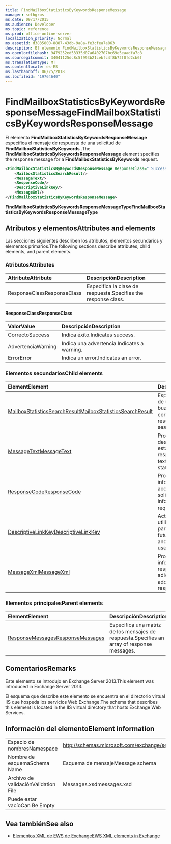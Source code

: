 ```yaml
---
title: FindMailboxStatisticsByKeywordsResponseMessage
manager: sethgros
ms.date: 09/17/2015
ms.audience: Developer
ms.topic: reference
ms.prod: office-online-server
localization_priority: Normal
ms.assetid: d3835800-8887-43db-9a8a-fe3cfea7a863
description: El elemento FindMailboxStatisticsByKeywordsResponseMessage especifica el mensaje de respuesta de una solicitud de FindMailboxStatisticsByKeywords.
ms.openlocfilehash: 9479252ed53335d07a6402707bc69e5eaadfa7c8
ms.sourcegitcommit: 34041125dc8c5f993b21cebfc4f8b72f0fd2cb6f
ms.translationtype: MT
ms.contentlocale: es-ES
ms.lasthandoff: 06/25/2018
ms.locfileid: "19764640"
---
```

# <a name="findmailboxstatisticsbykeywordsresponsemessage"></a><span data-ttu-id="2f9a6-103">FindMailboxStatisticsByKeywordsResponseMessage</span><span class="sxs-lookup"><span data-stu-id="2f9a6-103">FindMailboxStatisticsByKeywordsResponseMessage</span></span>

<span data-ttu-id="2f9a6-104">El elemento **FindMailboxStatisticsByKeywordsResponseMessage** especifica el mensaje de respuesta de una solicitud de **FindMailboxStatisticsByKeywords** .</span><span class="sxs-lookup"><span data-stu-id="2f9a6-104">The **FindMailboxStatisticsByKeywordsResponseMessage** element specifies the response message for a **FindMailboxStatisticsByKeywords** request.</span></span> 
  
```XML
<FindMailboxStatisticsByKeywordsResponseMessage ResponseClass=" Success | Warning | Error ">
    <MailboxStatisticsSearchResult/>
    <MessageText/>
    <ResponseCode/>
    <DescriptiveLinkKey/>
    <MessageXml/>
</FindMailboxStatisticsByKeywordsResponseMessage>
```

 <span data-ttu-id="2f9a6-105">**FindMailboxStatisticsByKeywordsResponseMessageType**</span><span class="sxs-lookup"><span data-stu-id="2f9a6-105">**FindMailboxStatisticsByKeywordsResponseMessageType**</span></span>
## <a name="attributes-and-elements"></a><span data-ttu-id="2f9a6-106">Atributos y elementos</span><span class="sxs-lookup"><span data-stu-id="2f9a6-106">Attributes and elements</span></span>

<span data-ttu-id="2f9a6-107">Las secciones siguientes describen los atributos, elementos secundarios y elementos primarios.</span><span class="sxs-lookup"><span data-stu-id="2f9a6-107">The following sections describe attributes, child elements, and parent elements.</span></span>
  
### <a name="attributes"></a><span data-ttu-id="2f9a6-108">Atributos</span><span class="sxs-lookup"><span data-stu-id="2f9a6-108">Attributes</span></span>

|<span data-ttu-id="2f9a6-109">**Attribute**</span><span class="sxs-lookup"><span data-stu-id="2f9a6-109">**Attribute**</span></span>|<span data-ttu-id="2f9a6-110">**Descripción**</span><span class="sxs-lookup"><span data-stu-id="2f9a6-110">**Description**</span></span>|
|:-----|:-----|
|<span data-ttu-id="2f9a6-111">ResponseClass</span><span class="sxs-lookup"><span data-stu-id="2f9a6-111">ResponseClass</span></span>  <br/> |<span data-ttu-id="2f9a6-112">Especifica la clase de respuesta.</span><span class="sxs-lookup"><span data-stu-id="2f9a6-112">Specifies the response class.</span></span>  <br/> |
   
#### <a name="responseclass"></a><span data-ttu-id="2f9a6-113">ResponseClass</span><span class="sxs-lookup"><span data-stu-id="2f9a6-113">ResponseClass</span></span>

|<span data-ttu-id="2f9a6-114">**Valor**</span><span class="sxs-lookup"><span data-stu-id="2f9a6-114">**Value**</span></span>|<span data-ttu-id="2f9a6-115">**Descripción**</span><span class="sxs-lookup"><span data-stu-id="2f9a6-115">**Description**</span></span>|
|:-----|:-----|
|<span data-ttu-id="2f9a6-116">Correcto</span><span class="sxs-lookup"><span data-stu-id="2f9a6-116">Success</span></span>  <br/> |<span data-ttu-id="2f9a6-117">Indica éxito.</span><span class="sxs-lookup"><span data-stu-id="2f9a6-117">Indicates success.</span></span>  <br/> |
|<span data-ttu-id="2f9a6-118">Advertencia</span><span class="sxs-lookup"><span data-stu-id="2f9a6-118">Warning</span></span>  <br/> |<span data-ttu-id="2f9a6-119">Indica una advertencia.</span><span class="sxs-lookup"><span data-stu-id="2f9a6-119">Indicates a warning.</span></span>  <br/> |
|<span data-ttu-id="2f9a6-120">Error</span><span class="sxs-lookup"><span data-stu-id="2f9a6-120">Error</span></span>  <br/> |<span data-ttu-id="2f9a6-121">Indica un error.</span><span class="sxs-lookup"><span data-stu-id="2f9a6-121">Indicates an error.</span></span>  <br/> |
   
### <a name="child-elements"></a><span data-ttu-id="2f9a6-122">Elementos secundarios</span><span class="sxs-lookup"><span data-stu-id="2f9a6-122">Child elements</span></span>

|<span data-ttu-id="2f9a6-123">**Element**</span><span class="sxs-lookup"><span data-stu-id="2f9a6-123">**Element**</span></span>|<span data-ttu-id="2f9a6-124">**Descripción**</span><span class="sxs-lookup"><span data-stu-id="2f9a6-124">**Description**</span></span>|
|:-----|:-----|
|[<span data-ttu-id="2f9a6-125">MailboxStatisticsSearchResult</span><span class="sxs-lookup"><span data-stu-id="2f9a6-125">MailboxStatisticsSearchResult</span></span>](mailboxstatisticssearchresult.md) <br/> |<span data-ttu-id="2f9a6-126">Especifica el resultado de una búsqueda de buzón de correo.</span><span class="sxs-lookup"><span data-stu-id="2f9a6-126">Specifies the result of a mailbox search.</span></span>  <br/> |
|[<span data-ttu-id="2f9a6-127">MessageText</span><span class="sxs-lookup"><span data-stu-id="2f9a6-127">MessageText</span></span>](messagetext.md) <br/> |<span data-ttu-id="2f9a6-128">Proporciona una descripción de texto del estado de la respuesta.</span><span class="sxs-lookup"><span data-stu-id="2f9a6-128">Provides a text description of the status of the response.</span></span>  <br/> |
|[<span data-ttu-id="2f9a6-129">ResponseCode</span><span class="sxs-lookup"><span data-stu-id="2f9a6-129">ResponseCode</span></span>](responsecode.md) <br/> |<span data-ttu-id="2f9a6-130">Proporciona información de estado acerca de la solicitud.</span><span class="sxs-lookup"><span data-stu-id="2f9a6-130">Provides status information about the request.</span></span>  <br/> |
|[<span data-ttu-id="2f9a6-131">DescriptiveLinkKey</span><span class="sxs-lookup"><span data-stu-id="2f9a6-131">DescriptiveLinkKey</span></span>](descriptivelinkkey.md) <br/> |<span data-ttu-id="2f9a6-132">Actualmente no utilizado y reservado para uso futuro.</span><span class="sxs-lookup"><span data-stu-id="2f9a6-132">Currently unused and reserved for future use.</span></span>  <br/> |
|[<span data-ttu-id="2f9a6-133">MessageXml</span><span class="sxs-lookup"><span data-stu-id="2f9a6-133">MessageXml</span></span>](messagexml.md) <br/> |<span data-ttu-id="2f9a6-134">Proporciona información de la respuesta de error adicionales.</span><span class="sxs-lookup"><span data-stu-id="2f9a6-134">Provides additional error response information.</span></span>  <br/> |
   
### <a name="parent-elements"></a><span data-ttu-id="2f9a6-135">Elementos principales</span><span class="sxs-lookup"><span data-stu-id="2f9a6-135">Parent elements</span></span>

|<span data-ttu-id="2f9a6-136">**Element**</span><span class="sxs-lookup"><span data-stu-id="2f9a6-136">**Element**</span></span>|<span data-ttu-id="2f9a6-137">**Descripción**</span><span class="sxs-lookup"><span data-stu-id="2f9a6-137">**Description**</span></span>|
|:-----|:-----|
|[<span data-ttu-id="2f9a6-138">ResponseMessages</span><span class="sxs-lookup"><span data-stu-id="2f9a6-138">ResponseMessages</span></span>](responsemessages.md) <br/> |<span data-ttu-id="2f9a6-139">Especifica una matriz de los mensajes de respuesta.</span><span class="sxs-lookup"><span data-stu-id="2f9a6-139">Specifies an array of response messages.</span></span>  <br/> |
   
## <a name="remarks"></a><span data-ttu-id="2f9a6-140">Comentarios</span><span class="sxs-lookup"><span data-stu-id="2f9a6-140">Remarks</span></span>

<span data-ttu-id="2f9a6-141">Este elemento se introdujo en Exchange Server 2013.</span><span class="sxs-lookup"><span data-stu-id="2f9a6-141">This element was introduced in Exchange Server 2013.</span></span>
  
<span data-ttu-id="2f9a6-142">El esquema que describe este elemento se encuentra en el directorio virtual IIS que hospeda los servicios Web Exchange.</span><span class="sxs-lookup"><span data-stu-id="2f9a6-142">The schema that describes this element is located in the IIS virtual directory that hosts Exchange Web Services.</span></span>
  
## <a name="element-information"></a><span data-ttu-id="2f9a6-143">Información del elemento</span><span class="sxs-lookup"><span data-stu-id="2f9a6-143">Element information</span></span>

|||
|:-----|:-----|
|<span data-ttu-id="2f9a6-144">Espacio de nombres</span><span class="sxs-lookup"><span data-stu-id="2f9a6-144">Namespace</span></span>  <br/> |http://schemas.microsoft.com/exchange/services/2006/messages  <br/> |
|<span data-ttu-id="2f9a6-145">Nombre de esquema</span><span class="sxs-lookup"><span data-stu-id="2f9a6-145">Schema Name</span></span>  <br/> |<span data-ttu-id="2f9a6-146">Esquema de mensaje</span><span class="sxs-lookup"><span data-stu-id="2f9a6-146">Message schema</span></span>  <br/> |
|<span data-ttu-id="2f9a6-147">Archivo de validación</span><span class="sxs-lookup"><span data-stu-id="2f9a6-147">Validation File</span></span>  <br/> |<span data-ttu-id="2f9a6-148">Messages.xsd</span><span class="sxs-lookup"><span data-stu-id="2f9a6-148">messages.xsd</span></span>  <br/> |
|<span data-ttu-id="2f9a6-149">Puede estar vacío</span><span class="sxs-lookup"><span data-stu-id="2f9a6-149">Can Be Empty</span></span>  <br/> ||
   
## <a name="see-also"></a><span data-ttu-id="2f9a6-150">Vea también</span><span class="sxs-lookup"><span data-stu-id="2f9a6-150">See also</span></span>



- [<span data-ttu-id="2f9a6-151">Elementos XML de EWS de Exchange</span><span class="sxs-lookup"><span data-stu-id="2f9a6-151">EWS XML elements in Exchange</span></span>](ews-xml-elements-in-exchange.md)

